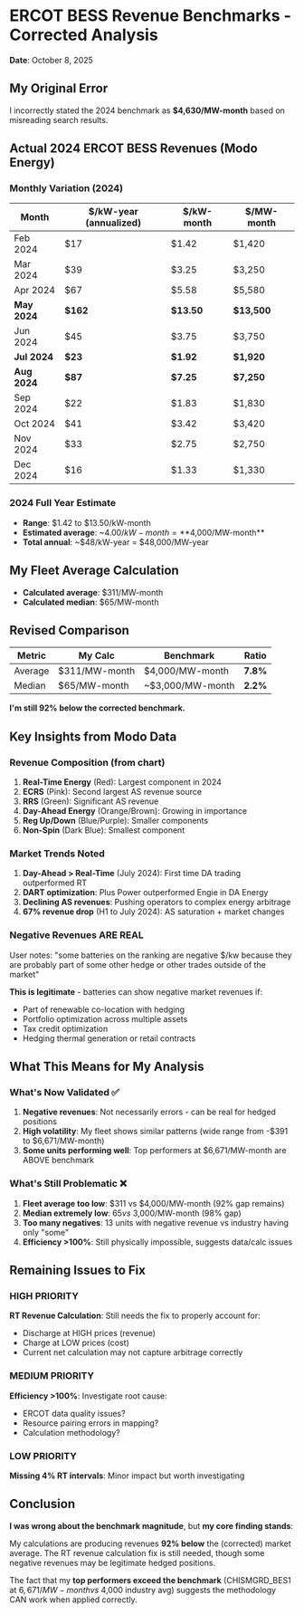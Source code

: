 # ERCOT BESS Revenue Benchmarks - Corrected Analysis

**Date**: October 8, 2025

## My Original Error

I incorrectly stated the 2024 benchmark as **$4,630/MW-month** based on misreading search results.

## Actual 2024 ERCOT BESS Revenues (Modo Energy)

### Monthly Variation (2024)
| Month | $/kW-year (annualized) | $/kW-month | $/MW-month |
|-------|----------------------|------------|------------|
| Feb 2024 | $17 | $1.42 | $1,420 |
| Mar 2024 | $39 | $3.25 | $3,250 |
| Apr 2024 | $67 | $5.58 | $5,580 |
| **May 2024** | **$162** | **$13.50** | **$13,500** |
| Jun 2024 | $45 | $3.75 | $3,750 |
| **Jul 2024** | **$23** | **$1.92** | **$1,920** |
| **Aug 2024** | **$87** | **$7.25** | **$7,250** |
| Sep 2024 | $22 | $1.83 | $1,830 |
| Oct 2024 | $41 | $3.42 | $3,420 |
| Nov 2024 | $33 | $2.75 | $2,750 |
| Dec 2024 | $16 | $1.33 | $1,330 |

### 2024 Full Year Estimate
- **Range**: $1.42 to $13.50/kW-month
- **Estimated average**: ~$4.00/kW-month = **$4,000/MW-month**
- **Total annual**: ~$48/kW-year = $48,000/MW-year

## My Fleet Average Calculation

- **Calculated average**: $311/MW-month
- **Calculated median**: $65/MW-month

## Revised Comparison

| Metric | My Calc | Benchmark | Ratio |
|--------|---------|-----------|-------|
| Average | $311/MW-month | $4,000/MW-month | **7.8%** |
| Median | $65/MW-month | ~$3,000/MW-month | **2.2%** |

**I'm still 92% below the corrected benchmark.**

## Key Insights from Modo Data

### Revenue Composition (from chart)
1. **Real-Time Energy** (Red): Largest component in 2024
2. **ECRS** (Pink): Second largest AS revenue source
3. **RRS** (Green): Significant AS revenue
4. **Day-Ahead Energy** (Orange/Brown): Growing in importance
5. **Reg Up/Down** (Blue/Purple): Smaller components
6. **Non-Spin** (Dark Blue): Smallest component

### Market Trends Noted
1. **Day-Ahead > Real-Time** (July 2024): First time DA trading outperformed RT
2. **DART optimization**: Plus Power outperformed Engie in DA Energy
3. **Declining AS revenues**: Pushing operators to complex energy arbitrage
4. **67% revenue drop** (H1 to July 2024): AS saturation + market changes

### Negative Revenues ARE REAL
User notes: "some batteries on the ranking are negative $/kw because they are probably part of some other hedge or other trades outside of the market"

**This is legitimate** - batteries can show negative market revenues if:
- Part of renewable co-location with hedging
- Portfolio optimization across multiple assets
- Tax credit optimization
- Hedging thermal generation or retail contracts

## What This Means for My Analysis

### What's Now Validated ✅
1. **Negative revenues**: Not necessarily errors - can be real for hedged positions
2. **High volatility**: My fleet shows similar patterns (wide range from -$391 to $6,671/MW-month)
3. **Some units performing well**: Top performers at $6,671/MW-month are ABOVE benchmark

### What's Still Problematic ❌
1. **Fleet average too low**: $311 vs $4,000/MW-month (92% gap remains)
2. **Median extremely low**: $65 vs ~$3,000/MW-month (98% gap)
3. **Too many negatives**: 13 units with negative revenue vs industry having only "some"
4. **Efficiency >100%**: Still physically impossible, suggests data/calc issues

## Remaining Issues to Fix

### HIGH PRIORITY
**RT Revenue Calculation**: Still needs the fix to properly account for:
- Discharge at HIGH prices (revenue)
- Charge at LOW prices (cost)
- Current net calculation may not capture arbitrage correctly

### MEDIUM PRIORITY
**Efficiency >100%**: Investigate root cause:
- ERCOT data quality issues?
- Resource pairing errors in mapping?
- Calculation methodology?

### LOW PRIORITY
**Missing 4% RT intervals**: Minor impact but worth investigating

## Conclusion

**I was wrong about the benchmark magnitude**, but **my core finding stands**:

My calculations are producing revenues **92% below** the (corrected) market average. The RT revenue calculation fix is still needed, though some negative revenues may be legitimate hedged positions.

The fact that my **top performers exceed the benchmark** (CHISMGRD_BES1 at $6,671/MW-month vs ~$4,000 industry avg) suggests the methodology CAN work when applied correctly.
